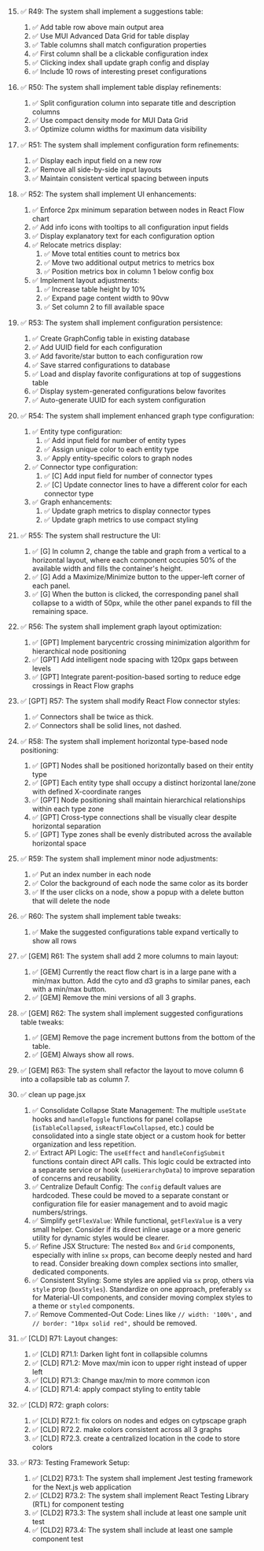 15. ✅ R49: The system shall implement a suggestions table:

    1. ✅ Add table row above main output area
    2. ✅ Use MUI Advanced Data Grid for table display
    3. ✅ Table columns shall match configuration properties
    4. ✅ First column shall be a clickable configuration index
    5. ✅ Clicking index shall update graph config and display
    6. ✅ Include 10 rows of interesting preset configurations

16. ✅ R50: The system shall implement table display refinements:

    1. ✅ Split configuration column into separate title and description columns
    2. ✅ Use compact density mode for MUI Data Grid
    3. ✅ Optimize column widths for maximum data visibility

17. ✅ R51: The system shall implement configuration form refinements:

    1. ✅ Display each input field on a new row
    2. ✅ Remove all side-by-side input layouts
    3. ✅ Maintain consistent vertical spacing between inputs

18. ✅ R52: The system shall implement UI enhancements:

    1. ✅ Enforce 2px minimum separation between nodes in React Flow chart
    2. ✅ Add info icons with tooltips to all configuration input fields
    3. ✅ Display explanatory text for each configuration option
    4. ✅ Relocate metrics display:
       1. ✅ Move total entities count to metrics box
       2. ✅ Move two additional output metrics to metrics box
       3. ✅ Position metrics box in column 1 below config box
    5. ✅ Implement layout adjustments:
       1. ✅ Increase table height by 10%
       2. ✅ Expand page content width to 90vw
       3. ✅ Set column 2 to fill available space

19. ✅ R53: The system shall implement configuration persistence:

    1. ✅ Create GraphConfig table in existing database
    2. ✅ Add UUID field for each configuration
    3. ✅ Add favorite/star button to each configuration row
    4. ✅ Save starred configurations to database
    5. ✅ Load and display favorite configurations at top of suggestions table
    6. ✅ Display system-generated configurations below favorites
    7. ✅ Auto-generate UUID for each system configuration

20. ✅ R54: The system shall implement enhanced graph type configuration:

    1. ✅ Entity type configuration:
       1. ✅ Add input field for number of entity types
       2. ✅ Assign unique color to each entity type
       3. ✅ Apply entity-specific colors to graph nodes
    2. ✅ Connector type configuration:
       1. ✅ [C] Add input field for number of connector types
       2. ✅ [C] Update connector lines to have a different color for each connector type
    3. ✅ Graph enhancements:
       1. ✅ Update graph metrics to display connector types
       2. ✅ Update graph metrics to use compact styling

21. ✅ R55: The system shall restructure the UI:

    1. ✅ [G] In column 2, change the table and graph from a vertical to a horizontal layout, where each component occupies 50% of the available width and fills the container's height.
    2. ✅ [G] Add a Maximize/Minimize button to the upper-left corner of each panel.
    3. ✅ [G] When the button is clicked, the corresponding panel shall collapse to a width of 50px, while the other panel expands to fill the remaining space.

22. ✅ R56: The system shall implement graph layout optimization:

    1. ✅ [GPT] Implement barycentric crossing minimization algorithm for hierarchical node positioning
    2. ✅ [GPT] Add intelligent node spacing with 120px gaps between levels
    3. ✅ [GPT] Integrate parent-position-based sorting to reduce edge crossings in React Flow graphs

23. ✅ [GPT] R57: The system shall modify React Flow connector styles:

    1. ✅ Connectors shall be twice as thick.
    2. ✅ Connectors shall be solid lines, not dashed.

24. ✅ R58: The system shall implement horizontal type-based node positioning:

    1. ✅ [GPT] Nodes shall be positioned horizontally based on their entity type
    2. ✅ [GPT] Each entity type shall occupy a distinct horizontal lane/zone with defined X-coordinate ranges
    3. ✅ [GPT] Node positioning shall maintain hierarchical relationships within each type zone
    4. ✅ [GPT] Cross-type connections shall be visually clear despite horizontal separation
    5. ✅ [GPT] Type zones shall be evenly distributed across the available horizontal space

25. ✅ R59: The system shall implement minor node adjustments:

    1. ✅ Put an index number in each node
    2. ✅ Color the background of each node the same color as its border
    3. ✅ If the user clicks on a node, show a popup with a delete button that will delete the node

26. ✅ R60: The system shall implement table tweaks:

    1. ✅ Make the suggested configurations table expand vertically to show all rows

27. ✅ [GEM] R61: The system shall add 2 more columns to main layout:

    1. ✅ [GEM] Currently the react flow chart is in a large pane with a min/max button. Add the cyto and d3 graphs to similar panes, each with a min/max button.
    2. ✅ [GEM] Remove the mini versions of all 3 graphs.

28. ✅ [GEM] R62: The system shall implement suggested configurations table tweaks:
    1. ✅ [GEM] Remove the page increment buttons from the bottom of the table.
    2. ✅ [GEM] Always show all rows.
29. ✅ [GEM] R63: The system shall refactor the layout to move column 6 into a collapsible tab as column 7.

30. ✅ clean up page.jsx

    1. ✅ Consolidate Collapse State Management: The multiple `useState` hooks and `handleToggle` functions for panel collapse (`isTableCollapsed`, `isReactFlowCollapsed`, etc.) could be consolidated into a single state object or a custom hook for better organization and less repetition.
    2. ✅ Extract API Logic: The `useEffect` and `handleConfigSubmit` functions contain direct API calls. This logic could be extracted into a separate service or hook (`useHierarchyData`) to improve separation of concerns and reusability.
    3. ✅ Centralize Default Config: The `config` default values are hardcoded. These could be moved to a separate constant or configuration file for easier management and to avoid magic numbers/strings.
    4. ✅ Simplify `getFlexValue`: While functional, `getFlexValue` is a very small helper. Consider if its direct inline usage or a more generic utility for dynamic styles would be clearer.
    5. ✅ Refine JSX Structure: The nested `Box` and `Grid` components, especially with inline `sx` props, can become deeply nested and hard to read. Consider breaking down complex sections into smaller, dedicated components.
    6. ✅ Consistent Styling: Some styles are applied via `sx` prop, others via `style` prop (`boxStyles`). Standardize on one approach, preferably `sx` for Material-UI components, and consider moving complex styles to a theme or `styled` components.
    7. ✅ Remove Commented-Out Code: Lines like `// width: '100%',` and `// border: "10px solid red",` should be removed.

31. ✅ [CLD] R71: Layout changes:

    1. ✅ [CLD] R71.1: Darken light font in collapsible columns
    2. ✅ [CLD] R71.2: Move max/min icon to upper right instead of upper left
    3. ✅ [CLD] R71.3: Change max/min to more common icon
    4. ✅ [CLD] R71.4: apply compact styling to entity table

32. ✅ [CLD] R72: graph colors:

    1. ✅ [CLD] R72.1: fix colors on nodes and edges on cytpscape graph
    2. ✅ [CLD] R72.2. make colors consistent across all 3 graphs
    3. ✅ [CLD] R72.3. create a centralized location in the code to store colors

33. ✅ R73: Testing Framework Setup:

    1. ✅ [CLD2] R73.1: The system shall implement Jest testing framework for the Next.js web application
    2. ✅ [CLD2] R73.2: The system shall implement React Testing Library (RTL) for component testing
    3. ✅ [CLD2] R73.3: The system shall include at least one sample unit test
    4. ✅ [CLD2] R73.4: The system shall include at least one sample component test
